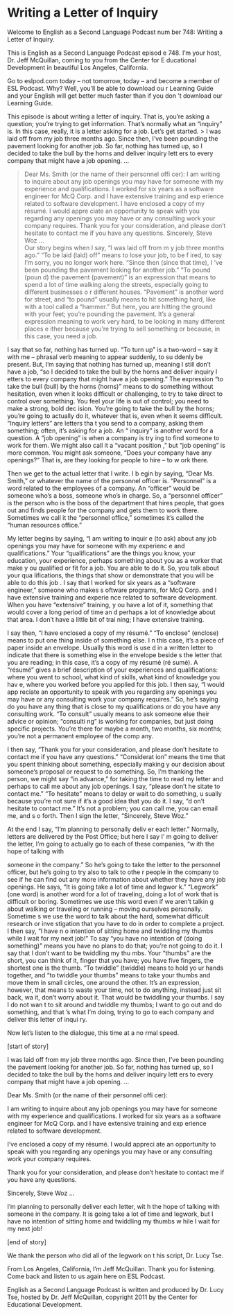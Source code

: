 # Writing a Letter of Inquiry

Welcome to English as a Second Language Podcast num ber 748: Writing a Letter of Inquiry. 

This is English as a Second Language Podcast episod e 748.  I’m your host, Dr. Jeff McQuillan, coming to you from the Center for E ducational Development in beautiful Los Angeles, California. 

Go to eslpod.com today – not tomorrow, today – and become a member of ESL Podcast.  Why?  Well, you’ll be able to download ou r Learning Guide and your English will get better much faster than if you don ’t download our Learning Guide. 

This episode is about writing a letter of inquiry.  That is, you’re asking a question; you’re trying to get information.  That’s normally what an “inquiry” is.  In this case, really, it is a letter asking for a job.  Let’s get  started. > I was laid off from my job three months ago.  Since  then, I’ve been pounding the pavement looking for another job.  So far, nothing has turned up, so I decided to take the bull by the horns and deliver inquiry lett ers to every company that might have a job opening. … 
> Dear Ms. Smith (or the name of their personnel offi cer): 
> I am writing to inquire about any job openings you may have for someone with my experience and qualifications.  I worked for six  years as a software engineer for McQ Corp. and I have extensive training and exp erience related to software development. 
> I have enclosed a copy of my résumé.  I would appre ciate an opportunity to speak with you regarding any openings you may have or any consulting work your company requires. 
> Thank you for your consideration, and please don’t hesitate to contact me if you have any questions. 
> Sincerely, Steve Woz …  
> Our story begins when I say, “I was laid off from m y job three months ago.”  “To be laid (laid) off” means to lose your job, to be f ired, to say I’m sorry, you no longer work here.  “Since then (since that time), I ’ve been pounding the pavement looking for another job.”  “To pound (poun d) the pavement (pavement)” is an expression that means to spend a lot of time walking along the streets, especially going to different businesses o r different houses.  “Pavement” is another word for street, and “to pound” usually means to hit something hard, like with a tool called a “hammer.”  But here, you are hitting the ground with your feet; you’re pounding the pavement.  It’s a general  expression meaning to work very hard, to be looking in many different places e ither because you’re trying to sell something or because, in this case, you need a  job. 

I say that so far, nothing has turned up.  “To turn  up” is a two-word – say it with me – phrasal verb meaning to appear suddenly, to su ddenly be present.  But, I’m saying that nothing has turned up, meaning I still don’t have a job, “so I decided to take the bull by the horns and deliver inquiry l etters to every company that might have a job opening.”  The expression “to take  the bull (bull) by the horns (horns)” means to do something without hesitation, even when it looks difficult or challenging, to try to take direct to control over something.  You feel your life is out of control; you need to make a strong, bold dec ision.  You’re going to take the bull by the horns; you’re going to actually do it, whatever that is, even when it seems difficult.  “Inquiry letters” are letters tha t you send to a company, asking them something; often, it’s asking for a job.  An “ inquiry” is another word for a question.  A “job opening” is when a company is try ing to find someone to work for them.  We might also call it a “vacant position ,” but “job opening” is more common.  You might ask someone, “Does your company have any openings?” That is, are they looking for people to hire – to w ork there. 

Then we get to the actual letter that I write.  I b egin by saying, “Dear Ms. Smith,” or whatever the name of the personnel officer is.  “Personnel” is a word related to the employees of a company.  An “officer” would be someone who’s a boss, someone who’s in charge.  So, a “personnel officer”  is the person who is the boss of the department that hires people, that goes  out and finds people for the company and gets them to work there.  Sometimes we call it the “personnel office,” sometimes it’s called the “human resources  office.”  

 My letter begins by saying, “I am writing to inquir e (to ask) about any job openings you may have for someone with my experienc e and qualifications.” Your “qualifications” are the things you know, your  education, your experience, perhaps something about you as a worker that make y ou qualified or fit for a job. You are able to do it.  So, you talk about your qua lifications, the things that show or demonstrate that you will be able to do this job .  I say that I worked for six years as a “software engineer,” someone who makes s oftware programs, for McQ Corp. and I have extensive training and experie nce related to software development.  When you have “extensive” training, y ou have a lot of it, something that would cover a long period of time an d perhaps a lot of knowledge about that area.  I don’t have a little bit of trai ning; I have extensive training. 

I say then, “I have enclosed a copy of my résumé.”  “To enclose” (enclose) means to put one thing inside of something else.  I n this case, it’s a piece of paper inside an envelope.  Usually this word is use d in a written letter to indicate that there is something else in the envelope beside s the letter that you are reading; in this case, it’s a copy of my résumé (ré sumé).  A “résumé” gives a brief description of your experiences and qualifications:  where you went to school, what kind of skills, what kind of knowledge you hav e, where you worked before you applied for this job.  I then say, “I would app reciate an opportunity to speak with you regarding any openings you may have or any  consulting work your company requires.”  So, he’s saying do you have any thing that is close to my qualifications or do you have any consulting work.  “To consult” usually means to ask someone else their advice or opinion; “consulti ng” is working for companies, but just doing specific projects.  You’re there for  maybe a month, two months, six months; you’re not a permanent employee of the comp any. 

I then say, “Thank you for your consideration, and please don’t hesitate to contact me if you have any questions.”  “Considerat ion” means the time that you spent thinking about something, especially making y our decision about someone’s proposal or request to do something.  So,  I’m thanking the person, we might say “in advance,” for taking the time to read  my letter and perhaps to call me about any job openings.  I say, “please don’t he sitate to contact me.”  “To hesitate” means to delay or wait to do something, u sually because you’re not sure if it’s a good idea that you do it.  I say, “d on’t hesitate to contact me.”  It’s not a problem; you can call me, you can email me, and s o forth.  Then I sign the letter, “Sincerely, Steve Woz.” 

At the end I say, “I’m planning to personally deliv er each letter.”  Normally, letters are delivered by the Post Office; but here I say I’ m going to deliver the letter, I’m going to actually go to each of these companies, “w ith the hope of talking with  

someone in the company.”  So he’s going to take the  letter to the personnel officer, but he’s going to try also to talk to othe r people in the company to see if he can find out any more information about whether they have any job openings. He says, “It is going take a lot of time and legwor k.”  “Legwork” (one word) is another word for a lot of traveling, doing a lot of  work that is difficult or boring. Sometimes we use this word even if we aren’t talkin g about walking or traveling or running – moving ourselves personally.  Sometime s we use the word to talk about the hard, somewhat difficult research or inve stigation that you have to do in order to complete a project.  I then say, “I have n o intention of sitting home and twiddling my thumbs while I wait for my next job!”  To say “you have no intention of (doing something)” means you have no plans to do  that; you’re not going to do it.  I say that I don’t want to be twiddling my thu mbs.  Your “thumbs” are the short, you can think of it, finger that you have; you have  five fingers, the shortest one is the thumb.  “To twiddle” (twiddle) means to hold yo ur hands together, and “to twiddle your thumbs” means to take your thumbs and move them in small circles, one around the other.  It’s an expression, however,  that means to waste your time, not to do anything, instead just sit back, wa it, don’t worry about it.  That would be twiddling your thumbs.  I say I do not wan t to sit around and twiddle my thumbs; I want to go out and do something, and that ’s what I’m doing, trying to go to each company and deliver this letter of inqui ry. 

Now let’s listen to the dialogue, this time at a no rmal speed. 

[start of story] 

I was laid off from my job three months ago.  Since  then, I’ve been pounding the pavement looking for another job.  So far, nothing has turned up, so I decided to take the bull by the horns and deliver inquiry lett ers to every company that might have a job opening. … 

Dear Ms. Smith (or the name of their personnel offi cer): 

I am writing to inquire about any job openings you may have for someone with my experience and qualifications.  I worked for six  years as a software engineer for McQ Corp. and I have extensive training and exp erience related to software development. 

I’ve enclosed a copy of my résumé.  I would appreci ate an opportunity to speak with you regarding any openings you may have or any  consulting work your company requires. 

Thank you for your consideration, and please don’t hesitate to contact me if you have any questions. 

Sincerely, Steve Woz … 

I’m planning to personally deliver each letter, wit h the hope of talking with someone in the company.  It is going take a lot of time and legwork, but I have no intention of sitting home and twiddling my thumbs w hile I wait for my next job! 

[end of story] 

We thank the person who did all of the legwork on t his script, Dr. Lucy Tse.   

From Los Angeles, California, I’m Jeff McQuillan.  Thank you for listening.  Come back and listen to us again here on ESL Podcast. 

English as a Second Language Podcast is written and  produced by Dr. Lucy Tse, hosted by Dr. Jeff McQuillan, copyright 2011 by the  Center for Educational Development.

